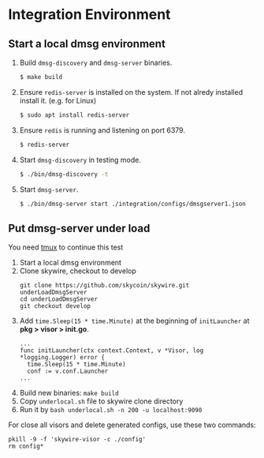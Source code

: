 # Integration Environment

## Start a local dmsg environment

1. Build `dmsg-discovery` and `dmsg-server` binaries.
    ```bash
    $ make build
    ```
2. Ensure `redis-server` is installed on the system. If not alredy installed install it. (e.g. for Linux)
    ```bash
    $ sudo apt install redis-server 
    ```
3. Ensure `redis` is running and listening on port 6379.
    ```bash
    $ redis-server
    ```
4. Start `dmsg-discovery` in testing mode.
    ```bash
    $ ./bin/dmsg-discovery -t
    ```
5. Start `dmsg-server`.
    ```bash
    $ ./bin/dmsg-server start ./integration/configs/dmsgserver1.json
    ```

## Put dmsg-server under load
You need [tmux](https://github.com/tmux/tmux) to continue this test
1. Start a local dmsg environment
2. Clone skywire, checkout to develop
    ```
    git clone https://github.com/skycoin/skywire.git underLoadDmsgServer
    cd underLoadDmsgServer
    git checkout develop
    ```
3. Add `time.Sleep(15 * time.Minute)` at the beginning of `initLauncher` at **pkg > visor > init.go**.
    ```
    ...
    func initLauncher(ctx context.Context, v *Visor, log *logging.Logger) error {
	  time.Sleep(15 * time.Minute)
	  conf := v.conf.Launcher
    ...
    ```
4. Build new binaries: `make build`
5. Copy `underlocal.sh` file to skywire clone directory
6. Run it by `bash underlocal.sh -n 200 -u localhost:9090`

For close all visors and delete generated configs, use these two commands:
```
pkill -9 -f 'skywire-visor -c ./config'
rm config*
```
